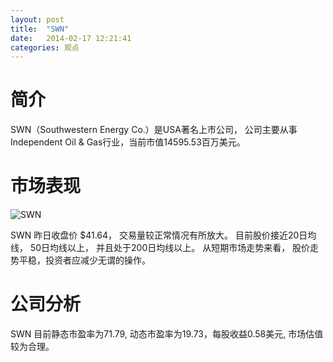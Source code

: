 ```yaml
---
layout: post
title:  "SWN"
date:   2014-02-17 12:21:41
categories: 观点
---
```


# 简介
SWN（Southwestern Energy Co.）是USA著名上市公司，
公司主要从事Independent Oil & Gas行业，当前市值14595.53百万美元。

# 市场表现

![SWN](http://finviz.com/chart.ashx?t=SWN&ty=c&ta=1&p=d&s=l)

SWN 昨日收盘价 $41.64，
交易量较正常情况有所放大。
目前股价接近20日均线，
50日均线以上，
并且处于200日均线以上。
从短期市场走势来看，
股价走势平稳，投资者应减少无谓的操作。

# 公司分析
SWN 目前静态市盈率为71.79, 动态市盈率为19.73，每股收益0.58美元,
市场估值较为合理。
